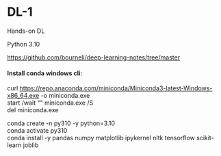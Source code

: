 # DL-1
Hands-on DL

Python 3.10

https://github.com/bourneli/deep-learning-notes/tree/master

#### Install conda windows cli:
curl https://repo.anaconda.com/miniconda/Miniconda3-latest-Windows-x86_64.exe -o miniconda.exe  
start /wait "" miniconda.exe /S  
del miniconda.exe

conda create -n py310 -y python=3.10  
conda activate py310  
conda install -y pandas numpy matplotlib ipykernel nltk tensorflow scikit-learn joblib